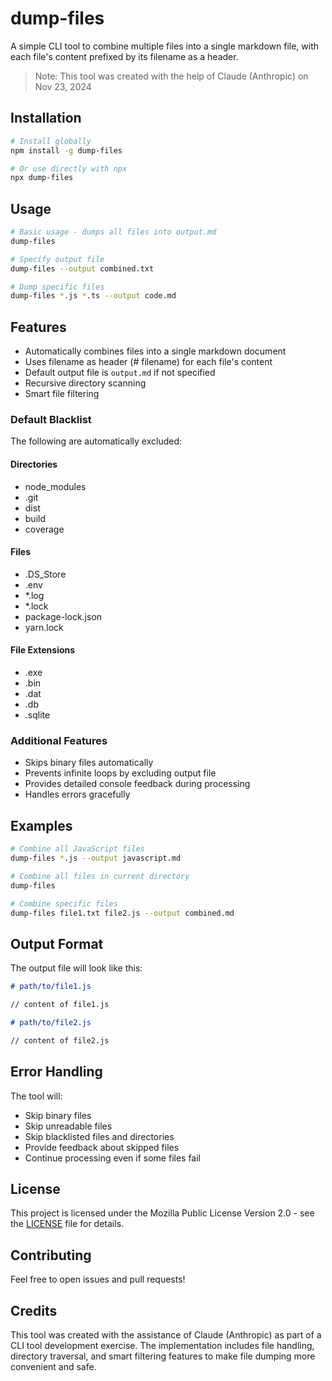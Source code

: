 # dump-files

A simple CLI tool to combine multiple files into a single markdown file, with each file's content prefixed by its filename as a header.

> Note: This tool was created with the help of Claude (Anthropic) on Nov 23, 2024

## Installation

```bash
# Install globally
npm install -g dump-files

# Or use directly with npx
npx dump-files
```

## Usage

```bash
# Basic usage - dumps all files into output.md
dump-files

# Specify output file
dump-files --output combined.txt

# Dump specific files
dump-files *.js *.ts --output code.md
```

## Features

- Automatically combines files into a single markdown document
- Uses filename as header (# filename) for each file's content
- Default output file is `output.md` if not specified
- Recursive directory scanning
- Smart file filtering

### Default Blacklist

The following are automatically excluded:

#### Directories

- node_modules
- .git
- dist
- build
- coverage

#### Files

- .DS_Store
- .env
- \*.log
- \*.lock
- package-lock.json
- yarn.lock

#### File Extensions

- .exe
- .bin
- .dat
- .db
- .sqlite

### Additional Features

- Skips binary files automatically
- Prevents infinite loops by excluding output file
- Provides detailed console feedback during processing
- Handles errors gracefully

## Examples

```bash
# Combine all JavaScript files
dump-files *.js --output javascript.md

# Combine all files in current directory
dump-files

# Combine specific files
dump-files file1.txt file2.js --output combined.md
```

## Output Format

The output file will look like this:

```markdown
# path/to/file1.js

// content of file1.js

# path/to/file2.js

// content of file2.js
```

## Error Handling

The tool will:

- Skip binary files
- Skip unreadable files
- Skip blacklisted files and directories
- Provide feedback about skipped files
- Continue processing even if some files fail

## License

This project is licensed under the Mozilla Public License Version 2.0 - see the [LICENSE](LICENSE) file for details.

## Contributing

Feel free to open issues and pull requests!

## Credits

This tool was created with the assistance of Claude (Anthropic) as part of a CLI tool development exercise. The implementation includes file handling, directory traversal, and smart filtering features to make file dumping more convenient and safe.
